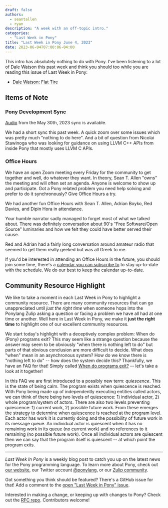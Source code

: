 ```yaml
---
draft: false
authors:
  - seantallen
  - ryan
description: "A week with an off-topic intro."
categories:
  - "Last Week in Pony"
title: "Last Week in Pony June 4, 2023"
date: 2023-06-04T07:00:06-04:00
---
```


This intro has absolutely nothing to do with Pony. I've been listening to a lot of Dale Watson this past week and think you should too while you are reading this issue of Last Week in Pony:

- [Dale Watson: Flat Tire](https://www.youtube.com/watch?v=KDx39DlAF0w)

<!-- more -->

## Items of Note

### Pony Development Sync

[Audio](https://sync-recordings.ponylang.io/r/2023_05_30.m4a) from the May 30th, 2023 sync is available.

We had a short sync this past week. A quick zoom over some issues which was pretty much "nothing to do here". And a bit of question from Nicolai Stawinoga who was looking for guidance on using LLVM C++ APIs from inside Pony that mostly uses LLVM C APIs.

### Office Hours

We have an open Zoom meeting every Friday for the community to get together and well, do whatever they want. In theory, Sean T. Allen "owns" the meeting and will often set an agenda. Anyone is welcome to show up and participate. Got a Pony related problem you need help solving and prefer to do it synchronously? Give Office Hours a try.

We had another fun Office Hours with Sean T. Allen, Adrian Boyko, Red Davies, and Dipin Hora in attendance.

Your humble narrator sadly managed to forget most of what we talked about. There was definitely conversation about 90's "Free Software/Open Source" luminaries and how we felt they could have better served their cause.

Red and Adrian had a fairly long conversation around amateur radio that seemed to get them really geeked but was all Greek to me.

If you'd be interested in attending an Office Hours in the future, you should join some time, there's a [calendar you can subscribe to](https://calendar.google.com/calendar/ical/4465e68ae24131ae00461a40893f2637a2c9ac510e311a44ff78680e2f183ce3%40group.calendar.google.com/public/basic.ics) to stay up-to-date with the schedule. We do our best to keep the calendar up-to-date.

## Community Resource Highlight

We like to take a moment in each Last Week in Pony to highlight a community resource. There are many community resources that can go unappreciated until _just the right time_ when someone hops into the Ponylang Zulip asking a question or facing a problem we have all had at one time or another. Well here in Last Week in Pony, we make it **just the right time** to highlight one of our excellent community resources.

We start today's highlight with a deceptively complex problem: When do (Pony) programs exit? This may seem like a strange question because the answer may seem to be obviously "when there is nothing left to do" but parts of that obvious conclusion are more difficult to decide. What does "when" mean in an asynchronous system? How do we know there is "nothing left to do" -- how does the system decide this? Thankfully, we have an FAQ for that! Simply called [When do programs exit?](https://www.ponylang.io/faq/runtime/#program-exit) -- let's take a look at it together!

In this FAQ we are first introduced to a possibly new term: _quiescence_. This is the state of being calm. The program exists when quiescence is reached. With Pony being made up of independently executing entities called actors, we can think of there being two levels of quiescence: 1) individual actor, 2) whole program/system of actors. There are also two levels preventing quiescence: 1) current work, 2) possible future work. From these emerges the strategy to determine when quiescence is reached at the program level. Each actor has work it is currently doing and the possibility of future work in its message queue. An individual actor is quiescent when it has no remaining work in its queue (no current work) and no references to it remaining (no possible future work). Once all individual actors are quiescent then we can say that the program itself is quiescent -- at which point the program exits.

---

_Last Week In Pony_ is a weekly blog post to catch you up on the latest news for the Pony programming language. To learn more about Pony, check out [our website](https://ponylang.io), our Twitter account [@ponylang](https://twitter.com/ponylang), or our [Zulip community](https://ponylang.zulipchat.com).

Got something you think should be featured? There's a GitHub issue for that! Add a comment to the [open "Last Week in Pony" issue](https://github.com/ponylang/ponylang.github.io/issues?q=is%3Aissue+is%3Aopen+label%3Alast-week-in-pony).

Interested in making a change, or keeping up with changes to Pony? Check out the [RFC repo](https://github.com/ponylang/rfcs). Contributors welcome!
